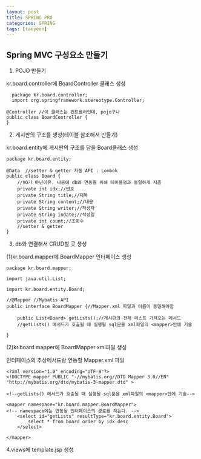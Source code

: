 ```yaml
---
layout: post
title: SPRING PRO
categories: SPRING
tags: [taeyeon]
---
```


## Spring MVC 구성요소 만들기

1. POJO 만들기

kr.board.controller에 BoardController 클래스 생성 

```1=java
  package kr.board.controller;
  import org.springframework.stereotype.Controller;

@Controller //이 클래스는 컨트롤러인데, pojo구나 
public class BoardController {
}
```

2. 게시판의 구조를 생성(테이블 참조해서 만들기)

kr.board.entity에 게시판의 구조를 담을 Board클래스 생성

```2=java
package kr.board.entity;

@Data  //setter & getter 자동 API : Lombok
public class Board {
	//VO가 아닌이유. 나중에 db와 연동을 위해 테이블명과 동일하게 지음
	private int idx;//번호
	private String title;//제목
	private String content;//내용
	private String writer;//작성자
	private String indate;//작성일
	private int count;//조회수	
	//setter & getter 
}
```

3. db와 연결해서 CRUD할 곳 생성

(1)kr.board.mapper에 BoardMapper 인터페이스 생성
```3=java
package kr.board.mapper;

import java.util.List;

import kr.board.entity.Board;

//@Mapper //Mybatis API
public interface BoardMapper {//Mapper.xml 파일과 이름이 동일해야함
	
	public List<Board> getLists();//게시판의 전체 리스트 가져오는 메서드
	//getLists() 메서드가 호출될 때 실행될 sql문을 xml파일의 <mapper>안에 기술

}
```
(2)kr.board.mapper에 BoardMapper xml파일 생성

인터페이스의 추상메서드랑 연동할 Mapper.xml 파일

```4=xml
<?xml version="1.0" encoding="UTF-8"?>
<!DOCTYPE mapper PUBLIC "-//mybatis.org//DTD Mapper 3.0//EN" "http://mybatis.org/dtd/mybatis-3-mapper.dtd" >

<!--getLists() 메서드가 호출될 때 실행될 sql문을 xml파일의 <mapper>안에 기술-->

<mapper namespace="kr.board.mapper.BoardMapper"> 
<!-- namespace에는 연동될 인터페이스의 경로를 적는다. -->
    <select id="getLists" resultType="kr.board.entity.Board">
        select * from board order by idx desc 
    </select>
    
</mapper>
```

4.views에 template.jsp 생성
















